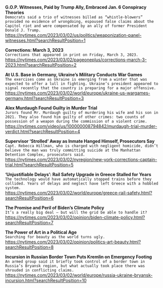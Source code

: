 **G.O.P. Witnesses, Paid by Trump Ally, Embraced Jan. 6 Conspiracy Theories**\
`Democrats said a trio of witnesses billed as “whistle-blowers” provided no evidence of wrongdoing, espoused false claims about the Capitol riot and were compensated by an ally of former President Donald J. Trump.`\
https://nytimes.com/2023/03/02/us/politics/weaponization-panel-witnesses.html?searchResultPosition=1

**Corrections: March 3, 2023**\
`Corrections that appeared in print on Friday, March 3, 2023.`\
https://nytimes.com/2023/03/02/pageoneplus/corrections-march-3-2023.html?searchResultPosition=2

**At U.S. Base in Germany, Ukraine’s Military Conducts War Games**\
`The exercises come as Ukraine is emerging from a winter that was expected to offer a lull in fighting. Ukraine’s president appeared to signal recently that the country is preparing for a major offensive.`\
https://nytimes.com/2023/03/02/world/europe/ukraine-us-wargames-germany.html?searchResultPosition=3

**Alex Murdaugh Found Guilty in Murder Trial**\
`Jurors found Mr. Murdaugh guilty of murdering his wife and his son in 2021. They also found him guilty of other crimes: two counts of possession of a weapon during the commission of a violent crime.`\
https://nytimes.com/video/us/100000008794842/murdaugh-trial-murder-verdict.html?searchResultPosition=4

**Supervisor ‘Strolled’ Away as Inmate Hanged Himself, Prosecutors Say**\
`Capt. Rebecca Hillman, who is charged with negligent homicide, didn’t believe the man was truly committing suicide at the Manhattan Detention Complex, prosecutors said.`\
https://nytimes.com/2023/03/02/nyregion/new-york-corrections-captain-trial.html?searchResultPosition=5

**‘Unjustifiable Delays’: Rail Safety Upgrade in Greece Stalled for Years**\
`The technology would have automatically stopped trains before they collided. Years of delays and neglect have left Greece with a hobbled system.`\
https://nytimes.com/2023/03/02/world/europe/greece-rail-safety.html?searchResultPosition=6

**The Promise and Peril of Biden’s Climate Policy**\
`It’s a really big deal — but will the grid be able to handle it?`\
https://nytimes.com/2023/03/02/opinion/biden-climate-policy.html?searchResultPosition=7

**The Power of Art in a Political Age**\
`Searching for beauty as the world turns ugly.`\
https://nytimes.com/2023/03/02/opinion/politics-art-beauty.html?searchResultPosition=8

**Incursion in Russian Border Town Puts Kremlin on Emergency Footing**\
`An armed group said it briefly took control of a border town in Russia’s Bryansk region, but what actually took place there was shrouded in conflicting claims.`\
https://nytimes.com/2023/03/02/world/europe/russia-ukraine-bryansk-incursion.html?searchResultPosition=10

